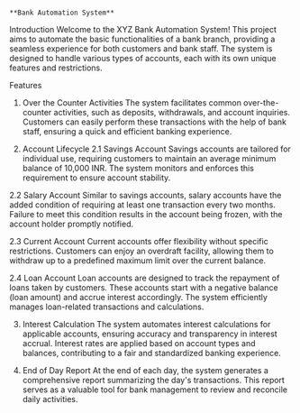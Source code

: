                                                                                            **Bank Automation System**
                                                                                                    
                                                                                                    
Introduction
Welcome to the XYZ Bank Automation System! This project aims to automate the basic functionalities of a bank branch, providing a seamless experience for both customers and bank staff. The system is designed to handle various types of accounts, each with its own unique features and restrictions.

Features
1. Over the Counter Activities
The system facilitates common over-the-counter activities, such as deposits, withdrawals, and account inquiries. Customers can easily perform these transactions with the help of bank staff, ensuring a quick and efficient banking experience.

2. Account Lifecycle
2.1 Savings Account
Savings accounts are tailored for individual use, requiring customers to maintain an average minimum balance of 10,000 INR. The system monitors and enforces this requirement to ensure account stability.

2.2 Salary Account
Similar to savings accounts, salary accounts have the added condition of requiring at least one transaction every two months. Failure to meet this condition results in the account being frozen, with the account holder promptly notified.

2.3 Current Account
Current accounts offer flexibility without specific restrictions. Customers can enjoy an overdraft facility, allowing them to withdraw up to a predefined maximum limit over the current balance.

2.4 Loan Account
Loan accounts are designed to track the repayment of loans taken by customers. These accounts start with a negative balance (loan amount) and accrue interest accordingly. The system efficiently manages loan-related transactions and calculations.

3. Interest Calculation
The system automates interest calculations for applicable accounts, ensuring accuracy and transparency in interest accrual. Interest rates are applied based on account types and balances, contributing to a fair and standardized banking experience.

4. End of Day Report
At the end of each day, the system generates a comprehensive report summarizing the day's transactions. This report serves as a valuable tool for bank management to review and reconcile daily activities.
